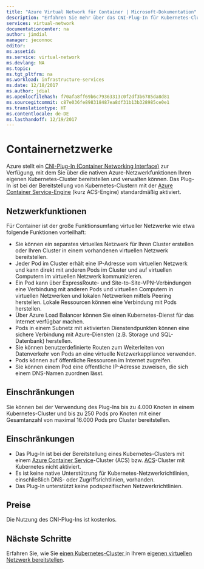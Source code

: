 ```yaml
---
title: "Azure Virtual Network für Container | Microsoft-Dokumentation"
description: "Erfahren Sie mehr über das CNI-Plug-In für Kubernetes-Cluster, das Container für die Kommunikation untereinander und mit anderen Ressourcen in einem virtuellen Netzwerk aktiviert."
services: virtual-network
documentationcenter: na
author: jimdial
manager: jeconnoc
editor: 
ms.assetid: 
ms.service: virtual-network
ms.devlang: NA
ms.topic: 
ms.tgt_pltfrm: na
ms.workload: infrastructure-services
ms.date: 12/18/2017
ms.author: jdial
ms.openlocfilehash: f70afa8ff69b6c79363313c0f2df3b6785da8d81
ms.sourcegitcommit: c87e036fe898318487ea8df31b13b328985ce0e1
ms.translationtype: HT
ms.contentlocale: de-DE
ms.lasthandoff: 12/19/2017
---
```

# <a name="container-networking"></a>Containernetzwerke

Azure stellt ein [CNI-Plug-In (Container Networking Interface)](https://github.com/Azure/azure-container-networking/blob/master/docs/cni.md) zur Verfügung, mit dem Sie über die nativen Azure-Netzwerkfunktionen Ihren eigenen Kubernetes-Cluster bereitstellen und verwalten können. Das Plug-In ist bei der Bereitstellung von Kubernetes-Clustern mit der [Azure Container Service-Engine](https://github.com/Azure/acs-engine) (kurz ACS-Engine) standardmäßig aktiviert.

## <a name="networking-capabilities"></a>Netzwerkfunktionen

Für Container ist der große Funktionsumfang virtueller Netzwerke wie etwa folgende Funktionen vorteilhaft:
-   Sie können ein separates virtuelles Netzwerk für Ihren Cluster erstellen oder Ihren Cluster in einem vorhandenen virtuellen Netzwerk bereitstellen. 
-   Jeder Pod im Cluster erhält eine IP-Adresse vom virtuellen Netzwerk und kann direkt mit anderen Pods im Cluster und auf virtuellen Computern im virtuellen Netzwerk kommunizieren. 
-   Ein Pod kann über ExpressRoute- und Site-to-Site-VPN-Verbindungen eine Verbindung mit anderen Pods und virtuellen Computern in virtuellen Netzwerken und lokalen Netzwerken mittels Peering herstellen. Lokale Ressourcen können eine Verbindung mit Pods herstellen. 
-   Über Azure Load Balancer können Sie einen Kubernetes-Dienst für das Internet verfügbar machen.  
-   Pods in einem Subnetz mit aktivierten Dienstendpunkten können eine sichere Verbindung mit Azure-Diensten (z.B. Storage und SQL-Datenbank) herstellen.
-   Sie können benutzerdefinierte Routen zum Weiterleiten von Datenverkehr von Pods an eine virtuelle Netzwerkappliance verwenden. 
-   Pods können auf öffentliche Ressourcen im Internet zugreifen.
-   Sie können einem Pod eine öffentliche IP-Adresse zuweisen, die sich einem DNS-Namen zuordnen lässt.
 
## <a name="limits"></a>Einschränkungen
Sie können bei der Verwendung des Plug-Ins bis zu 4.000 Knoten in einem Kubernetes-Cluster und bis zu 250 Pods pro Knoten mit einer Gesamtanzahl von maximal 16.000 Pods pro Cluster bereitstellen.

## <a name="constraints"></a>Einschränkungen
- Das Plug-In ist bei der Bereitstellung eines Kubernetes-Clusters mit einem [Azure Container Service](../aks/intro-kubernetes.md?toc=%2fazure%2fvirtual-network%2ftoc.json)-Cluster (ACS) bzw. [ACS](../container-service/kubernetes/container-service-intro-kubernetes.md?toc=%2fazure%2fvirtual-network%2ftoc.json)-Cluster mit Kubernetes nicht aktiviert.
- Es ist keine native Unterstützung für Kubernetes-Netzwerkrichtlinien, einschließlich DNS- oder Zugriffsrichtlinien, vorhanden.
- Das Plug-In unterstützt keine podspezifischen Netzwerkrichtlinien.

## <a name="pricing"></a>Preise
Die Nutzung des CNI-Plug-Ins ist kostenlos.

## <a name="next-steps"></a>Nächste Schritte

Erfahren Sie, wie Sie [einen Kubernetes-Cluster ](https://github.com/Azure/acs-engine/blob/master/docs/kubernetes/deploy.md) in Ihrem [eigenen virtuellen Netzwerk bereitstellen](https://github.com/Azure/acs-engine/blob/master/docs/kubernetes/features.md#using-azure-integrated-networking-cni).
